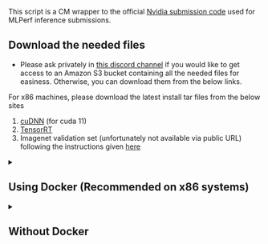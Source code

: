 This script is a CM wrapper to the official [Nvidia submission code](https://github.com/mlcommons/inference_results_v3.0/tree/master/closed/NVIDIA) used for MLPerf inference submissions. 



## Download the needed files

* Please ask privately in [this discord channel](https://discord.gg/y7hupJsUNb) if you would like to get access to an Amazon S3 bucket containing all the needed files for easiness. Otherwise, you can download them from the below links.
  
For x86 machines, please download the latest install tar files from the below sites
1. [cuDNN](https://developer.nvidia.com/cudnn) (for cuda 11)
2. [TensorRT](https://developer.nvidia.com/tensorrt)
3. Imagenet validation set (unfortunately not available via public URL) following the instructions given [here](https://github.com/mlcommons/ck/blob/master/cm-mlops/script/get-dataset-imagenet-val/README-extra.md)

<details>

<summary>
    
## Using Docker (Recommended on x86 systems)

</summary>
Assuming all the downloaded files are to the user home directory please do the following steps:

1. Build the docker container and mount the paths from the host machine
    ```bash
    cm docker script --tags=build,nvidia,inference,server \
    --cuda_run_file_path=$HOME/cuda_11.8.0_520.61.05_linux.run \
    --tensorrt_tar_file_path=$HOME/TensorRT-8.6.1.6.Linux.x86_64-gnu.cuda-11.8.tar.gz \
    --cudnn_tar_file_path=$HOME/cudnn-linux-x86_64-8.9.2.26_cuda11-archive.tar.xz 
    --imagenet_path=$HOME/imagenet-2012-val \
    --scratch_path=/disk2/mlperf_scratch \
    --docker_cm_repo=ctuning@mlcommons-ck  \
    --results_dir=$HOME/results_dir \
    --submission_dir=$HOME/submission_dir \
    --adr.compiler.tags=gcc
    ```
      * Use `--docker_cache=no` to turn off docker caching
      * Use `--docker_run_cmd_prefix="cm pull repo mlcommons@ck"` to update the CK repository when docker caching is used
      * Use `--custom_system=no` if you are using a similar system to the [Nvidia submission systems for MLPerf inference 3.0](https://github.com/mlcommons/inference_results_v3.0/tree/main/closed/NVIDIA/systems).

2. At the end of the build you'll get the following prompt unless you have chosen `--custom_system=no`. Please give a system name and say yes to generating the configuration files
    ### Example output
    ```
    ============================================
    => A system ID is a string containing only letters, numbers, and underscores
    => that is used as the human-readable name of the system. It is also used as
    => the system name when creating the measurements/ and results/ entries.
    => This string should also start with a letter to be a valid Python enum member name.
    => Specify the system ID to use for the current system: phoenix
    => Reloaded system list. MATCHED_SYSTEM: KnownSystem.phoenix
    => This script will generate Benchmark Configuration stubs for the detected system.
    Continue? [y/n]: y
    ```
  Now you'll be inside the CM Nvidia docker container and can run further scripts. 

3. Once the build is complete, you can proceed with any further CM scripts like for MLPerf inference. You can also save the container at this stage using [docker commit](https://docs.docker.com/engine/reference/commandline/commit/) so that it can be launched later without having to go through the previous steps.

</details>

<details>

<summary>

## Without Docker
</summary>

1. Install CUDA
If CUDA is not detected, CM should download and install it automatically when you run the workflow. 
** Nvidia drivers are expected to be installed on the system **


2. Install cuDNN

```bash
cmr "get cudnn" --input=<PATH_TO_CUDNN_TAR_FILE>
```

3. Install TensorRT
```bash
cmr "get tensorrt _dev" --input=<PATH_TO_TENSORRT_TAR_FILE>
```

On non x86 systems like Nvidia Orin, you can do a package manager install and then CM should pick up the installation automatically during the workflow run.

4. Build the Nvidia inference server 
```
cmr "build nvidia inference server" \
--adr.install-cuda-prebuilt.local_run_file_path=/data/cuda_11.8.0_520.61.05_linux.run \
--adr.tensorrt.tar_file=/data/TensorRT-8.6.1.6.Linux.x86_64-gnu.cuda-11.8.tar.gz \
--adr.cudnn.tar_file=/data/cudnn-linux-x86_64-8.9.2.26_cuda11-archive.tar.xz \
--adr.compiler.tags=gcc \
[--custom_system=no]
```
Use `--custom_system=no` if you are using a similar system system to the [Nvidia submission systems for MLPerf inference 3.0](https://github.com/mlcommons/inference_results_v3.0/tree/main/closed/NVIDIA/systems).

5. At the end of the build you'll get the following prompt unless you have chosen `--custom_system=no`. Please give a system name and say yes to generating the configuration files

### Example output

```
============================================
=> A system ID is a string containing only letters, numbers, and underscores
=> that is used as the human-readable name of the system. It is also used as
=> the system name when creating the measurements/ and results/ entries.
=> This string should also start with a letter to be a valid Python enum member name.
=> Specify the system ID to use for the current system: phoenix
  => Reloaded system list. MATCHED_SYSTEM: KnownSystem.phoenix
=> This script will generate Benchmark Configuration stubs for the detected system.
Continue? [y/n]: y
```
</details>


